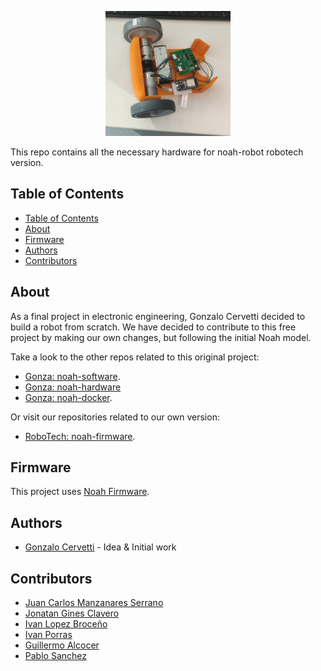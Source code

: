 <p align="center">
  <a href="" rel="noopener">
 <img width=200px height=200px src="./Doc/Images/Noah_17-2-2022.jpeg" alt="Project logo"></a>
</p>

This repo contains all the necessary hardware for noah-robot robotech version.

## Table of Contents

- [Table of Contents](#table-of-contents)
- [About](#about)
- [Firmware](#firmware)
- [Authors](#authors)
- [Contributors](#contributors)

## About

As a final project in electronic engineering, Gonzalo Cervetti decided to build a robot from scratch. We have decided to contribute to this free project by making our own changes, but following the initial Noah model.

Take a look to the other repos related to this original project:

- [Gonza: noah-software](https://github.com/GonzaCerv/noah-software).
- [Gonza: noah-hardware](https://github.com/GonzaCerv/noah-hardware)
- [Gonza: noah-docker](https://github.com/GonzaCerv/noah-docker).

Or visit our repositories related to our own version: 
- [RoboTech: noah-firmware](https://github.com/RoboTech-URJC/noah_firmware).

## Firmware

This project uses [Noah Firmware](https://github.com/RoboTech-URJC/noah_firmware).

## Authors

- [Gonzalo Cervetti](https://github.com/GonzaCerv) - Idea & Initial work

## Contributors
- [Juan Carlos Manzanares Serrano](https://github.com/Juancams)
- [Jonatan Gines Clavero](https://github.com/jginesclavero)
- [Ivan Lopez Broceño](https://github.com/ivrolan)
- [Ivan Porras](https://github.com/porrasp8)
- [Guillermo Alcocer](https://github.com/GuilleAQ)
- [Pablo Sanchez](https://github.com/psanchezf2021)

